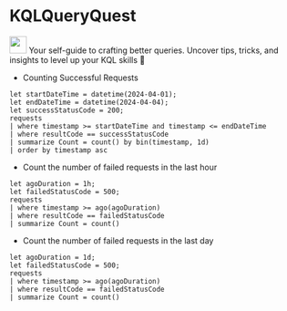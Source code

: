 # KQLQueryQuest

<img src="https://media0.giphy.com/media/pylpD8AoQCf3CQ1oO2/giphy.gif" width=30 height=30> Your self-guide to crafting better queries. Uncover tips, tricks, and insights to level up your KQL skills 🚀

- Counting Successful Requests
```
let startDateTime = datetime(2024-04-01);
let endDateTime = datetime(2024-04-04);
let successStatusCode = 200;
requests
| where timestamp >= startDateTime and timestamp <= endDateTime
| where resultCode == successStatusCode
| summarize Count = count() by bin(timestamp, 1d)
| order by timestamp asc
```

- Count the number of failed requests in the last hour
```
let agoDuration = 1h;
let failedStatusCode = 500;
requests
| where timestamp >= ago(agoDuration)
| where resultCode == failedStatusCode
| summarize Count = count()
```

- Count the number of failed requests in the last day
```
let agoDuration = 1d;
let failedStatusCode = 500;
requests
| where timestamp >= ago(agoDuration)
| where resultCode == failedStatusCode
| summarize Count = count()
```


